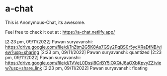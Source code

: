 # a-chat

This is Anonymous-Chat, its awesome.

Feel free to check it out at : https://a-chat.netlify.app/

[2:23 pm, 09/11/2022] Pawan suryavanshi: https://drive.google.com/file/d/1hZtm2G5K8As7GSy2PqBS0r5ycXRaDfNB/view?usp=sharing
[2:23 pm, 09/11/2022] Pawan suryavanshi: quantized
[2:23 pm, 09/11/2022] Pawan suryavanshi: https://drive.google.com/file/d/1VVeL0Dssl8CrBY5iOXQtJ6aOXbKpvyZZ/view?usp=share_link
[2:23 pm, 09/11/2022] Pawan suryavanshi: floating
